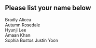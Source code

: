 ## Please list your name below

Bradly Alicea   
Autumn Rosedale   
Hyunji Lee   
Amaan Khan   
Sophia Bustos
Justin Yoon
